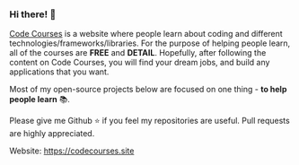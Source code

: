 ### Hi there! 👋

<a href="https://codecourses.site">Code Courses</a> is a website where people learn about coding and different technologies/frameworks/libraries. For the purpose of helping people learn, all of the courses are **FREE** and **DETAIL**. Hopefully, after following the content on Code Courses, you will find your dream jobs, and build any applications that you want.

Most of my open-source projects below are focused on one thing -  **to help people learn** 📚.

Please give me Github :star: if you feel my repositories are useful. Pull requests are highly appreciated.

Website: https://codecourses.site
